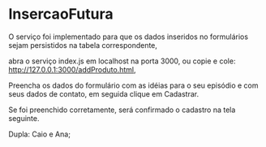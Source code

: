 # InsercaoFutura

O serviço foi implementado para que os dados inseridos no formulários sejam persistidos na tabela correspondente,

abra o serviço index.js em localhost na porta 3000, ou copie e cole: http://127.0.0.1:3000/addProduto.html,

Preencha os dados do formulário com as idéias para o seu episódio e com seus dados de contato, em seguida clique em Cadastrar.

Se foi preenchido corretamente, será confirmado o cadastro na tela seguinte.

Dupla: Caio e Ana;
